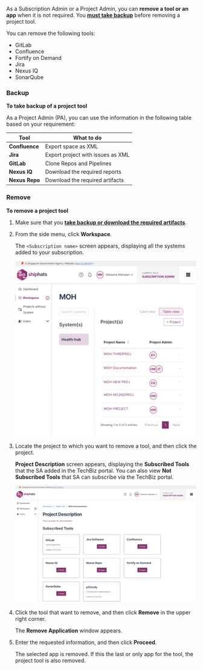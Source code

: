 As a Subscription Admin or a Project Admin, you can **remove a tool or an app** when it is not required. You **[must take backup](#to-take-backup-of-a-project-tool)** before removing a project tool. 

You can remove the following tools: 

- GitLab
- Confluence
- Fortify on Demand
- Jira
- Nexus IQ
- SonarQube

### Backup 

**To take backup of a project tool**

As a Project Admin (PA), you can use the information in the following table based on your requirement:

|Tool|What to do|
|---|---|
**Confluence**|Export space as XML|
**Jira**|Export project with issues as XML|
**GitLab**|Clone Repos and Pipelines|
**Nexus IQ**|Download the required reports
**Nexus Repo**|Download the required artifacts

### Remove

**To remove a project tool**

1. Make sure that you **[take backup or download the required artifacts](#to-take-backup-of-a-project-tool)**.
1. From the side menu, click **Workspace**.
    
    The `<Subscription name>` screen appears, displaying all the systems added to your subscription.

    ![view systems](./images/view-systems.png)

1. Locate the project to which you want to remove a tool, and then click the project.

    **Project Description** screen appears, displaying the **Subscribed Tools** that the SA added in the TechBiz portal. You can also view **Not Subscribed Tools** that SA can subscribe via the TechBiz portal. 

    ![Project description](./images/project-description-all-tools.png)

1. Click the tool that want to remove, and then click **Remove** in the upper right corner.

    The **Remove Application** window appears. 
    
1. Enter the requested information, and then click **Proceed**.  

    The selected app is removed. If this the last or only app for the tool, the project tool is also removed. 

